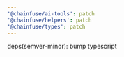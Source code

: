 ```yaml
---
'@chainfuse/ai-tools': patch
'@chainfuse/helpers': patch
'@chainfuse/types': patch
---
```


deps(semver-minor): bump typescript
